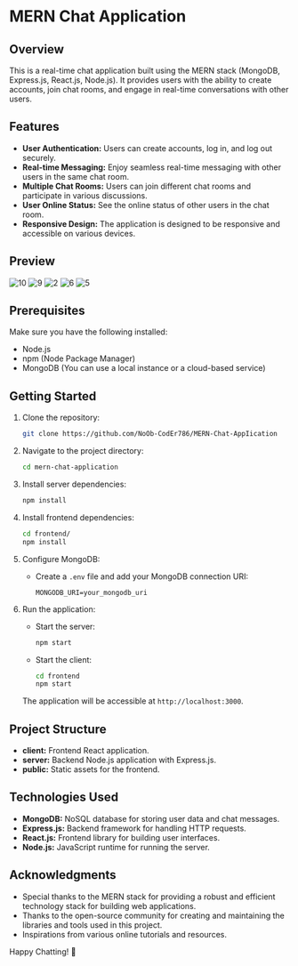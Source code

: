 # MERN Chat Application

## Overview

This is a real-time chat application built using the MERN stack (MongoDB, Express.js, React.js, Node.js). It provides users with the ability to create accounts, join chat rooms, and engage in real-time conversations with other users.

## Features

- **User Authentication:** Users can create accounts, log in, and log out securely.
- **Real-time Messaging:** Enjoy seamless real-time messaging with other users in the same chat room.
- **Multiple Chat Rooms:** Users can join different chat rooms and participate in various discussions.
- **User Online Status:** See the online status of other users in the chat room.
- **Responsive Design:** The application is designed to be responsive and accessible on various devices.

## Preview
![10](https://github.com/NoOb-CodEr786/MERN-Chat-AppIication/assets/111687485/208bf2f9-1c7e-4633-adc7-efc5467ae83d)
![9](https://github.com/NoOb-CodEr786/MERN-Chat-AppIication/assets/111687485/33fc8a09-ea44-4b28-a102-5f08d8390f50)
![2](https://github.com/NoOb-CodEr786/MERN-Chat-AppIication/assets/111687485/65097807-7a80-4e50-a8a6-ae4709eb8cb1)
![6](https://github.com/NoOb-CodEr786/MERN-Chat-AppIication/assets/111687485/fd6e9ab2-c62d-49c5-8efe-76688cbb95eb)
![5](https://github.com/NoOb-CodEr786/MERN-Chat-AppIication/assets/111687485/c68e34e1-d995-4835-85bf-22c47a36812b)

## Prerequisites

Make sure you have the following installed:

- Node.js
- npm (Node Package Manager)
- MongoDB (You can use a local instance or a cloud-based service)

## Getting Started

1. Clone the repository:

   ```bash
   git clone https://github.com/NoOb-CodEr786/MERN-Chat-AppIication
   ```

2. Navigate to the project directory:

   ```bash
   cd mern-chat-application
   ```

3. Install server dependencies:

   ```bash
   npm install
   ```

4. Install frontend dependencies:

   ```bash
   cd frontend/
   npm install
   ```

5. Configure MongoDB:

   - Create a `.env` file and add your MongoDB connection URI:

     ```
     MONGODB_URI=your_mongodb_uri
     ```

6. Run the application:

   - Start the server:

     ```bash
     npm start
     ```

   - Start the client:

     ```bash
     cd frontend
     npm start
     ```

   The application will be accessible at `http://localhost:3000`.

## Project Structure

- **client:** Frontend React application.
- **server:** Backend Node.js application with Express.js.
- **public:** Static assets for the frontend.

## Technologies Used

- **MongoDB:** NoSQL database for storing user data and chat messages.
- **Express.js:** Backend framework for handling HTTP requests.
- **React.js:** Frontend library for building user interfaces.
- **Node.js:** JavaScript runtime for running the server.

## Acknowledgments

- Special thanks to the MERN stack for providing a robust and efficient technology stack for building web applications.
- Thanks to the open-source community for creating and maintaining the libraries and tools used in this project.
- Inspirations from various online tutorials and resources.

Happy Chatting! 🚀
